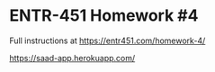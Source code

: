 # ENTR-451 Homework #4

Full instructions at https://entr451.com/homework-4/

https://saad-app.herokuapp.com/
